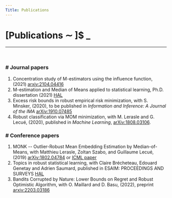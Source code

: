 ```yaml
---
Title: Publications
---
```


# [Publications ∼ ]$ _

---
&nbsp;

### \# Journal papers

1. Concentration study of M-estimators using the influence function, (2021) [arxiv:2104.04416][IF_arxiv]
2. M-estimation and Median of Means applied to statistical learning, Ph.D. dissertation (2021) [HAL][these_hal]
3. Excess risk bounds in robust empirical risk minimization, with S. Minsker, (2020), to be published in *Information and Inference: A Journal of the IMA* [arXiv:1910.07485][RERM_arxiv]
4. Robust classification via MOM minimization, with M. Lerasle and G. Lecué, (2020), published in *Machine Learning*, [arXiv:1808.03106][MOMRM_arxiv].

### \# Conference papers

1. MONK -- Outlier-Robust Mean Embedding Estimation by Median-of-Means, with  Matthieu Lerasle, Zoltan Szabo, and Guillaume Lecué, (2019) [arXiv:1802.04784][MONK_arxiv] or [ICML paper][MONK_ICML]
2.  Topics in robust statistical learning, with  Claire Brécheteau, Edouard Genetay and Adrien Saumard, published in ESAIM: PROCEEDINGS AND SURVEYS [HAL][mass]
3. Bandits Corrupted by Nature: Lower Bounds on Regret and Robust Optimistic Algorithm, with O. Maillard and D. Basu, (2022), preprint [arxiv:2203.03186][Cor_bandits]


[MOMRM_arxiv]: https://arxiv.org/abs/1808.03106
[RERM_arxiv]: https://arxiv.org/abs/1910.07485
[MONK_arxiv]: https://arxiv.org/abs/1802.04784
[MONK_ICML]: http://proceedings.mlr.press/v97/lerasle19a.html
[IF_arxiv]: http://arxiv.org/abs/2104.04416
[Cor_bandits]: https://arxiv.org/abs/2203.03186
[these_hal]: https://hal-universite-paris-saclay.archives-ouvertes.fr/tel-03132439v1
[mass]: https://hal.archives-ouvertes.fr/hal-03605702v1
